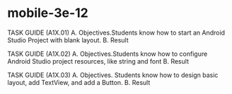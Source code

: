 # mobile-3e-12
TASK GUIDE (A1X.01)
A.	Objectives.Students know how to start an Android Studio Project with blank layout.
B.	Result

TASK GUIDE (A1X.02)
A.	Objectives.Students know how to configure Android Studio project resources, like string and font
B.	Result

TASK GUIDE (A1X.03)
A.	Objectives. Students know how to design basic layout, add TextView, and add a Button.
B.	Result
